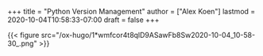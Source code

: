 +++
title = "Python Version Management"
author = ["Alex Koen"]
lastmod = 2020-10-04T10:58:33-07:00
draft = false
+++

{{< figure src="/ox-hugo/1*wmfcor4t8qlD9ASawFb8Sw2020-10-04_10-58-30_.png" >}}
